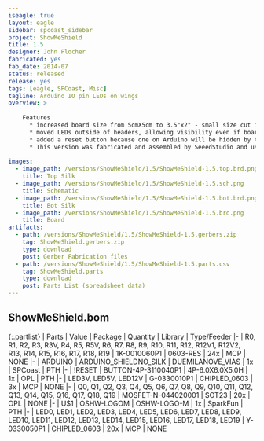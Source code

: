 ```yaml
---
iseagle: true
layout: eagle
sidebar: spcoast_sidebar
project: ShowMeShield
title: 1.5
designer: John Plocher
fabricated: yes
fab_date: 2014-07
status: released
release: yes
tags: [eagle, SPCoast, Misc]
tagline: Arduino IO pin LEDs on wings
overview: >
    
    Features
      * increased board size from 5cmX5cm to 3.5"x2" - small size cut into Arduino header pads, now room for small breadboard
      * moved LEDs outside of headers, allowing visibility even if board is in middle of a shield stack
      * added a reset button because one on Arduino will be hidden by the wide wings on this board
      * This version was fabricated and assembled by SeeedStudio and used as Arduino Introduction meet-up handouts I hosted
    
images:
  - image_path: /versions/ShowMeShield/1.5/ShowMeShield-1.5.top.brd.png
    title: Top Silk
  - image_path: /versions/ShowMeShield/1.5/ShowMeShield-1.5.sch.png
    title: Schematic
  - image_path: /versions/ShowMeShield/1.5/ShowMeShield-1.5.bot.brd.png
    title: Bot Silk
  - image_path: /versions/ShowMeShield/1.5/ShowMeShield-1.5.brd.png
    title: Board
artifacts:
  - path: /versions/ShowMeShield/1.5/ShowMeShield-1.5.gerbers.zip
    tag: ShowMeShield.gerbers.zip
    type: download
    post: Gerber Fabrication files
  - path: /versions/ShowMeShield/1.5/ShowMeShield-1.5.parts.csv
    tag: ShowMeShield.parts
    type: download
    post: Parts List (spreadsheet data)
---
```


## ShowMeShield.bom

{:.partlist}
| Parts | Value | Package | Quantity | Library | Type/Feeder
|-
| R0, R1, R2, R3, R3V, R4, R5, R5V, R6, R7, R8, R9, R10, R11, R12, R12V1, R12V2, R13, R14, R15, R16, R17, R18, R19 | 1K-0010060P1 | 0603-RES | 24x | MCP | NONE
|-
| ARDUINO | ARDUINO_SHIELDNO_SILK | DUEMILANOVE_VIAS | 1x | SPCoast | PTH
|-
| !RESET | BUTTON-4P-3110040P1 | 4P-6.0X6.0X5.0H | 1x | OPL | PTH
|-
| LED3V, LED5V, LED12V | G-0330010P1 | CHIPLED_0603 | 3x | MCP | NONE
|-
| Q0, Q1, Q2, Q3, Q4, Q5, Q6, Q7, Q8, Q9, Q10, Q11, Q12, Q13, Q14, Q15, Q16, Q17, Q18, Q19 | MOSFET-N-044020001 | SOT23 | 20x | OPL | NONE
|-
| U$1 | OSHW-LOGOM | OSHW-LOGO-M | 1x | SparkFun | PTH
|-
| LED0, LED1, LED2, LED3, LED4, LED5, LED6, LED7, LED8, LED9, LED10, LED11, LED12, LED13, LED14, LED15, LED16, LED17, LED18, LED19 | Y-0330050P1 | CHIPLED_0603 | 20x | MCP | NONE
